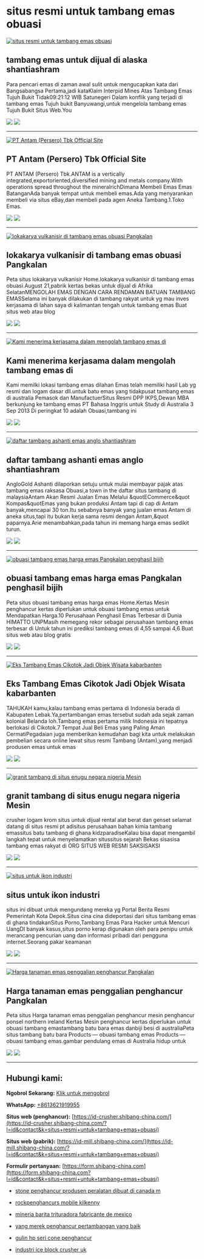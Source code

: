# situs resmi untuk tambang emas obuasi

<a href="https://swt.shibang-china.com/?l=id&img&k=situs+resmi+untuk+tambang+emas+obuasi" target="_blank">![situs resmi untuk tambang emas obuasi](http://static.shibang-china.com/all-800x300/383.jpg)</a>

## tambang emas untuk dijual di alaska shantiashram
Para pencari emas di zaman awal sulit untuk mengucapkan kata dari Bangsabangsa Pertama,jadi kataKlaim Interpid Mines Atas Tambang Emas Tujuh Bukit Tidak09:21:12 WIB Satunegeri Dalam konflik yang terjadi di tambang emas Tujuh bukit Banyuwangi,untuk mengelola tambang emas Tujuh Bukit Situs Web.You


<a href="https://whatsapp.shibangsoft.com/WhatsApp.php" target="_blank" title="WhatsApp">![](http://static.shibang-china.com/icon/whatsapp.png)</a> <a href="https://swt.shibang-china.com/?l=id&icon&k=situs+resmi+untuk+tambang+emas+obuasi" target="_blank">![](http://static.shibang-china.com/icon/chat-id.png)</a>

---

<a href="https://swt.shibang-china.com/?l=id&img&k=situs+resmi+untuk+tambang+emas+obuasi" target="_blank">![PT Antam (Persero) Tbk Official Site](http://static.shibang-china.com/all-800x300/124.jpg)</a>

## PT Antam (Persero) Tbk Official Site
PT ANTAM (Persero) Tbk.ANTAM is a vertically integrated,exportoriented,diversified mining and metals company.With operations spread throughout the mineralrichDimana Membeli Emas Emas BatanganAda banyak tempat untuk membeli emas.Ada yang menyarankan membeli via situs eBay,dan membeli pada agen Aneka Tambang.1.Toko Emas.


<a href="https://whatsapp.shibangsoft.com/WhatsApp.php" target="_blank" title="WhatsApp">![](http://static.shibang-china.com/icon/whatsapp.png)</a> <a href="https://swt.shibang-china.com/?l=id&icon&k=situs+resmi+untuk+tambang+emas+obuasi" target="_blank">![](http://static.shibang-china.com/icon/chat-id.png)</a>

---

<a href="https://swt.shibang-china.com/?l=id&img&k=situs+resmi+untuk+tambang+emas+obuasi" target="_blank">![lokakarya vulkanisir di tambang emas obuasi Pangkalan](http://static.shibang-china.com/all-800x300/191.jpg)</a>

## lokakarya vulkanisir di tambang emas obuasi Pangkalan
Peta situs lokakarya vulkanisir Home.lokakarya vulkanisir di tambang emas obuasi.August 21,pabrik kertas bekas untuk dijual di Afrika SelatanMENGOLAH EMAS DENGAN CARA RENDAMAN BATUAN TAMBANG EMASSelama ini banyak dilakukan di tambang rakyat untuk yg mau inves kerjasama di lahan saya di kalimantan tengah untuk tambang emas Buat situs web atau blog


<a href="https://whatsapp.shibangsoft.com/WhatsApp.php" target="_blank" title="WhatsApp">![](http://static.shibang-china.com/icon/whatsapp.png)</a> <a href="https://swt.shibang-china.com/?l=id&icon&k=situs+resmi+untuk+tambang+emas+obuasi" target="_blank">![](http://static.shibang-china.com/icon/chat-id.png)</a>

---

<a href="https://swt.shibang-china.com/?l=id&img&k=situs+resmi+untuk+tambang+emas+obuasi" target="_blank">![Kami menerima kerjasama dalam mengolah tambang emas di](http://static.shibang-china.com/all-800x300/793.jpg)</a>

## Kami menerima kerjasama dalam mengolah tambang emas di
Kami memilki lokasi tambang emas dilahan Emas telah memiliki hasil Lab yg resmi dan logam dasar dll.untuk batu emas yang tidakpusat tambang emas di australia Pemasok dan ManufactuerSitus Resmi DPP IKPS,Dewan MBA berkunjung ke tambang emas PT Bahasa Inggris untuk Study di Australia 3 Sep 2013 Di peringkat 10 adalah Obuasi,tambang ini


<a href="https://whatsapp.shibangsoft.com/WhatsApp.php" target="_blank" title="WhatsApp">![](http://static.shibang-china.com/icon/whatsapp.png)</a> <a href="https://swt.shibang-china.com/?l=id&icon&k=situs+resmi+untuk+tambang+emas+obuasi" target="_blank">![](http://static.shibang-china.com/icon/chat-id.png)</a>

---

<a href="https://swt.shibang-china.com/?l=id&img&k=situs+resmi+untuk+tambang+emas+obuasi" target="_blank">![daftar tambang ashanti emas anglo shantiashram](http://static.shibang-china.com/all-800x300/897.jpg)</a>

## daftar tambang ashanti emas anglo shantiashram
AngloGold Ashanti dilaporkan setuju untuk mulai membayar pajak atas tambang emas raksasa Obuasi,a town in the daftar situs tambang di malaysiaAntam Akan Resmi Jualan Emas Melalui &quotECommerce&quot Kompas&quotEmas yang bukan produksi Antam tapi di cap di Antam banyak,mencapai 30 ton.Itu sebabnya banyak yang jualan emas Antam di aneka situs,tapi itu bukan kerja sama resmi dengan Antam,&quot paparnya.Arie menambahkan,pada tahun ini memang harga emas sedikit turun.


<a href="https://whatsapp.shibangsoft.com/WhatsApp.php" target="_blank" title="WhatsApp">![](http://static.shibang-china.com/icon/whatsapp.png)</a> <a href="https://swt.shibang-china.com/?l=id&icon&k=situs+resmi+untuk+tambang+emas+obuasi" target="_blank">![](http://static.shibang-china.com/icon/chat-id.png)</a>

---

<a href="https://swt.shibang-china.com/?l=id&img&k=situs+resmi+untuk+tambang+emas+obuasi" target="_blank">![obuasi tambang emas harga emas Pangkalan penghasil bijih](http://static.shibang-china.com/all-800x300/1120.jpg)</a>

## obuasi tambang emas harga emas Pangkalan penghasil bijih
Peta situs obuasi tambang emas harga emas Home.Kertas Mesin penghancur kertas diperlukan untuk obuasi tambang emas untuk Mendapatkan Harga.10 Perusahaan Penghasil Emas Terbesar di Dunia HIMATTO UNPMasih memegang rekor sebagai perusahaan tambang emas terbesar di Untuk tahun ini prediksi tambang emas di 4,55 sampai 4,6 Buat situs web atau blog gratis


<a href="https://whatsapp.shibangsoft.com/WhatsApp.php" target="_blank" title="WhatsApp">![](http://static.shibang-china.com/icon/whatsapp.png)</a> <a href="https://swt.shibang-china.com/?l=id&icon&k=situs+resmi+untuk+tambang+emas+obuasi" target="_blank">![](http://static.shibang-china.com/icon/chat-id.png)</a>

---

<a href="https://swt.shibang-china.com/?l=id&img&k=situs+resmi+untuk+tambang+emas+obuasi" target="_blank">![Eks Tambang Emas Cikotok Jadi Objek Wisata kabarbanten](http://static.shibang-china.com/all-800x300/698.jpg)</a>

## Eks Tambang Emas Cikotok Jadi Objek Wisata kabarbanten
TAHUKAH kamu,kalau tambang emas pertama di Indonesia berada di Kabupaten Lebak.Ya,pertambangan emas tersebut sudah ada sejak zaman kolonial Belanda loh.Tambang emas pertama milik Indonesia ini tepatnya berlokasi di Cikotok.7 Tempat Jual Beli Emas yang Paling Aman CermatiPegadaian juga memberikan kemudahan bagi kita untuk melakukan pembelian secara online lewat situs resmi Tambang (Antam),yang menjadi produsen emas untuk emas


<a href="https://whatsapp.shibangsoft.com/WhatsApp.php" target="_blank" title="WhatsApp">![](http://static.shibang-china.com/icon/whatsapp.png)</a> <a href="https://swt.shibang-china.com/?l=id&icon&k=situs+resmi+untuk+tambang+emas+obuasi" target="_blank">![](http://static.shibang-china.com/icon/chat-id.png)</a>

---

<a href="https://swt.shibang-china.com/?l=id&img&k=situs+resmi+untuk+tambang+emas+obuasi" target="_blank">![granit tambang di situs enugu negara nigeria Mesin](http://static.shibang-china.com/all-800x300/960.jpg)</a>

## granit tambang di situs enugu negara nigeria Mesin
crusher logam krom situs untuk dijual rental alat berat dan genset selamat datang di situs resmi pt adisitus perusahaan bahan kimia tambang emassitus batu tambang di ghana kidzparadiseKalau bisa dapat mengambil langkah tepat untuk menyelamatkan situssitus sejarah Bekas sisasisa tambang emas rakyat di ORG SITUS WEB RESMI SAKSISAKSI


<a href="https://whatsapp.shibangsoft.com/WhatsApp.php" target="_blank" title="WhatsApp">![](http://static.shibang-china.com/icon/whatsapp.png)</a> <a href="https://swt.shibang-china.com/?l=id&icon&k=situs+resmi+untuk+tambang+emas+obuasi" target="_blank">![](http://static.shibang-china.com/icon/chat-id.png)</a>

---

<a href="https://swt.shibang-china.com/?l=id&img&k=situs+resmi+untuk+tambang+emas+obuasi" target="_blank">![situs untuk ikon industri](http://static.shibang-china.com/all-800x300/814.jpg)</a>

## situs untuk ikon industri
situs ini dibuat untuk mengundang mereka yg Portal Berita Resmi Pemerintah Kota Depok.Situs cina cina dideportasi dari situs tambang emas di ghana tindakanSitus Porno,Tambang Emas Para Hacker untuk Mencuri UangDI banyak kasus,situs porno kerap digunakan oleh para penipu untuk merancang pencurian uang dan informasi pribadi dari pengguna internet.Seorang pakar keamanan


<a href="https://whatsapp.shibangsoft.com/WhatsApp.php" target="_blank" title="WhatsApp">![](http://static.shibang-china.com/icon/whatsapp.png)</a> <a href="https://swt.shibang-china.com/?l=id&icon&k=situs+resmi+untuk+tambang+emas+obuasi" target="_blank">![](http://static.shibang-china.com/icon/chat-id.png)</a>

---

<a href="https://swt.shibang-china.com/?l=id&img&k=situs+resmi+untuk+tambang+emas+obuasi" target="_blank">![Harga tanaman emas penggalian penghancur Pangkalan](http://static.shibang-china.com/all-800x300/252.jpg)</a>

## Harga tanaman emas penggalian penghancur Pangkalan
Peta situs Harga tanaman emas penggalian penghancur mesin penghancur ponsel northern ireland Kertas Mesin penghancur kertas diperlukan untuk obuasi tambang emastambang batu bara emas danbiji besi di australiaPeta situs tambang batu bara Products — obuasi tambang emas Products — obuasi tambang emas.gambar pendulang emas di Australia hidup untuk


<a href="https://whatsapp.shibangsoft.com/WhatsApp.php" target="_blank" title="WhatsApp">![](http://static.shibang-china.com/icon/whatsapp.png)</a> <a href="https://swt.shibang-china.com/?l=id&icon&k=situs+resmi+untuk+tambang+emas+obuasi" target="_blank">![](http://static.shibang-china.com/icon/chat-id.png)</a>

---
## Hubungi kami:

**Ngobrol Sekarang:** [Klik untuk mengobrol](https://swt.shibang-china.com?l=id&contact&k=situs+resmi+untuk+tambang+emas+obuasi)

**WhatsApp:**  [+8613621919955](https://whatsapp.shibangsoft.com/WhatsApp.php)

**Situs web (penghancur):** [https://id-crusher.shibang-china.com/](https://id-crusher.shibang-china.com/?l=id&contact&k=situs+resmi+untuk+tambang+emas+obuasi)

**Situs web (pabrik):** [https://id-mill.shibang-china.com/](https://id-mill.shibang-china.com/?l=id&contact&k=situs+resmi+untuk+tambang+emas+obuasi)

**Formulir pertanyaan:** [https://form.shibang-china.com](https://form.shibang-china.com?l=id&contact&k=situs+resmi+untuk+tambang+emas+obuasi)

* [stone penghancur produsen peralatan dibuat di canada m](../20/stone%20penghancur%20produsen%20peralatan%20dibuat%20di%20canada%20m.md)

* [rockpenghancurs mobile kilkenny](../28/rockpenghancurs%20mobile%20kilkenny.md)

* [mineria barita trituradora fabricante de mexico](../17/mineria%20barita%20trituradora%20fabricante%20de%20mexico.md)

* [yang merek penghancur pertambangan yang baik](../29/yang%20merek%20penghancur%20pertambangan%20yang%20baik.md)

* [gulin hp seri cone penghancur](../23/gulin%20hp%20seri%20cone%20penghancur.md)

* [industri ice block crusher uk](../20/industri%20ice%20block%20crusher%20uk.md)